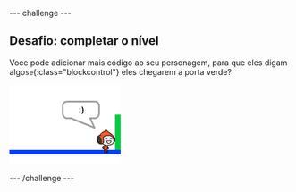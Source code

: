 \--- challenge \---

## Desafio: completar o nível

Voce pode adicionar mais código ao seu personagem, para que eles digam algo`se`{:class="blockcontrol"} eles chegarem a porta verde?

![captura de tela](images/dodge-win.png)

\--- /challenge \---